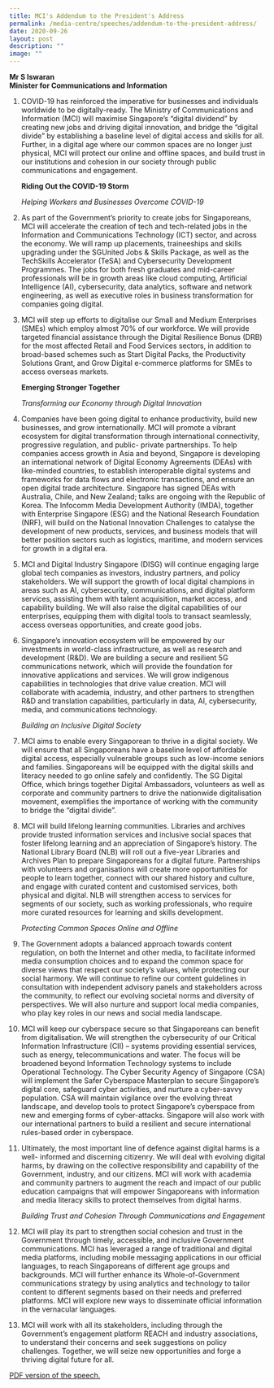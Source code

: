 ```yaml
---
title: MCI's Addendum to the President's Address
permalink: /media-centre/speeches/addendum-to-the-president-address/
date: 2020-09-26
layout: post
description: ""
image: ""
---
```

**Mr S Iswaran  
Minister for Communications and Information**

1. COVID-19 has reinforced the imperative for businesses and individuals worldwide to be digitally-ready. The Ministry of Communications and Information (MCI) will maximise Singapore’s “digital dividend” by creating new jobs and driving digital innovation, and bridge the “digital divide” by establishing a baseline level of digital access and skills for all. Further, in a digital age where our common spaces are no longer just physical, MCI will protect our online and offline spaces, and build trust in our institutions and cohesion in our society through public communications and engagement.  
  
   **Riding Out the COVID-19 Storm**  
  
    *Helping Workers and Businesses Overcome COVID-19* 
  
2. As part of the Government’s priority to create jobs for Singaporeans, MCI will accelerate the creation of tech and tech-related jobs in the Information and Communications Technology (ICT) sector, and across the economy. We will ramp up placements, traineeships and skills upgrading under the SGUnited Jobs & Skills Package, as well as the TechSkills Accelerator (TeSA) and Cybersecurity Development Programmes. The jobs for both fresh graduates and mid-career professionals will be in growth areas like cloud computing, Artificial Intelligence (AI), cybersecurity, data analytics, software and network engineering, as well as executive roles in business transformation for companies going digital.  
  
3. MCI will step up efforts to digitalise our Small and Medium Enterprises (SMEs) which employ almost 70% of our workforce. We will provide targeted financial assistance through the Digital Resilience Bonus (DRB) for the most affected Retail and Food Services sectors, in addition to broad-based schemes such as Start Digital Packs, the Productivity Solutions Grant, and Grow Digital e-commerce platforms for SMEs to access overseas markets.  
  
    **Emerging Stronger Together**  

    *Transforming our Economy through Digital Innovation* 
  
4. Companies have been going digital to enhance productivity, build new businesses, and grow internationally. MCI will promote a vibrant ecosystem for digital transformation through international connectivity, progressive regulation, and public- private partnerships. To help companies access growth in Asia and beyond, Singapore is developing an international network of Digital Economy Agreements (DEAs) with like-minded countries, to establish interoperable digital systems and frameworks for data flows and electronic transactions, and ensure an open digital trade architecture. Singapore has signed DEAs with Australia, Chile, and New Zealand; talks are ongoing with the Republic of Korea. The Infocomm Media Development Authority (IMDA), together with Enterprise Singapore (ESG) and the National Research Foundation (NRF), will build on the National Innovation Challenges to catalyse the development of new products, services, and business models that will better position sectors such as logistics, maritime, and modern services for growth in a digital era.  
  
5. MCI and Digital Industry Singapore (DISG) will continue engaging large global tech companies as investors, industry partners, and policy stakeholders. We will support the growth of local digital champions in areas such as AI, cybersecurity, communications, and digital platform services, assisting them with talent acquisition, market access, and capability building. We will also raise the digital capabilities of our enterprises, equipping them with digital tools to transact seamlessly, access overseas opportunities, and create good jobs.  
  
6. Singapore’s innovation ecosystem will be empowered by our investments in world-class infrastructure, as well as research and development (R&D). We are building a secure and resilient 5G communications network, which will provide the foundation for innovative applications and services. We will grow indigenous capabilities in technologies that drive value creation. MCI will collaborate with academia, industry, and other partners to strengthen R&D and translation capabilities, particularly in data, AI, cybersecurity, media, and communications technology.  
  
    *Building an Inclusive Digital Society*
  
7. MCI aims to enable every Singaporean to thrive in a digital society. We will ensure that all Singaporeans have a baseline level of affordable digital access, especially vulnerable groups such as low-income seniors and families. Singaporeans will be equipped with the digital skills and literacy needed to go online safely and confidently. The SG Digital Office, which brings together Digital Ambassadors, volunteers as well as corporate and community partners to drive the nationwide digitalisation movement, exemplifies the importance of working with the community to bridge the “digital divide”.  
  
8. MCI will build lifelong learning communities. Libraries and archives provide trusted information services and inclusive social spaces that foster lifelong learning and an appreciation of Singapore’s history. The National Library Board (NLB) will roll out a five-year Libraries and Archives Plan to prepare Singaporeans for a digital future. Partnerships with volunteers and organisations will create more opportunities for people to learn together, connect with our shared history and culture, and engage with curated content and customised services, both physical and digital. NLB will strengthen access to services for segments of our society, such as working professionals, who require more curated resources for learning and skills development.  
  
    *Protecting Common Spaces Online and Offline*
  
9. The Government adopts a balanced approach towards content regulation, on both the Internet and other media, to facilitate informed media consumption choices and to expand the common space for diverse views that respect our society’s values, while protecting our social harmony. We will continue to refine our content guidelines in consultation with independent advisory panels and stakeholders across the community, to reflect our evolving societal norms and diversity of perspectives. We will also nurture and support local media companies, who play key roles in our news and social media landscape.  
  
10. MCI will keep our cyberspace secure so that Singaporeans can benefit from digitalisation. We will strengthen the cybersecurity of our Critical Information Infrastructure (CII) – systems providing essential services, such as energy, telecommunications and water. The focus will be broadened beyond Information Technology systems to include Operational Technology. The Cyber Security Agency of Singapore (CSA) will implement the Safer Cyberspace Masterplan to secure Singapore’s digital core, safeguard cyber activities, and nurture a cyber-savvy population. CSA will maintain vigilance over the evolving threat landscape, and develop tools to protect Singapore’s cyberspace from new and emerging forms of cyber-attacks. Singapore will also work with our international partners to build a resilient and secure international rules-based order in cyberspace.    
11. Ultimately, the most important line of defence against digital harms is a well- informed and discerning citizenry. We will deal with evolving digital harms, by drawing on the collective responsibility and capability of the Government, industry, and our citizens. MCI will work with academia and community partners to augment the reach and impact of our public education campaigns that will empower Singaporeans with information and media literacy skills to protect themselves from digital harms.  

    *Building Trust and Cohesion Through Communications and Engagement*  

12. MCI will play its part to strengthen social cohesion and trust in the Government through timely, accessible, and inclusive Government communications. MCI has leveraged a range of traditional and digital media platforms, including mobile messaging applications in our official languages, to reach Singaporeans of different age groups and backgrounds. MCI will further enhance its Whole-of-Government communications strategy by using analytics and technology to tailor content to different segments based on their needs and preferred platforms. MCI will explore new ways to disseminate official information in the vernacular languages.  
  
13. MCI will work with all its stakeholders, including through the Government’s engagement platform REACH and industry associations, to understand their concerns and seek suggestions on policy challenges. Together, we will seize new opportunities and forge a thriving digital future for all.

[PDF version of the speech.](/files/Speeches%202020/mcis%20addendum%20to%20presidents%20address.pdf)